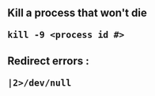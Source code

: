 <H2>Kill a process that won't die

```
kill -9 <process id #>
```

<H2>
Redirect errors :

```
|2>/dev/null
```

<H2>



